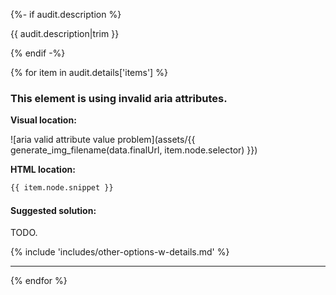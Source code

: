 {%- if audit.description %}

{{ audit.description|trim }}

{% endif -%}

{% for item in audit.details['items'] %}

### This element is using invalid aria attributes.

__Visual location:__

![aria valid attribute value problem](assets/{{ generate_img_filename(data.finalUrl, item.node.selector) }})


__HTML location:__

```html
{{ item.node.snippet }}
```

#### Suggested solution:

TODO.

{% include 'includes/other-options-w-details.md' %}

---

{% endfor %}
